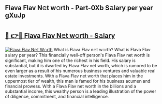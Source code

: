 ## Flava Flav N𝚎t w𝚘rth - Part-0Xb S𝚊lary per year gXuJp

# <h2><a href="http://gc1iiz.nevu.top/?p=Flava+Flav">🔗 👉🔴 Flava Flav N𝚎t w𝚘rth - S𝚊lary</a></h2>

[![Flava Flav N𝚎t W𝚘rth](https://i.imgur.com/Oavwk0R.jpeg)](http://gc1iiz.nevu.top/?p=Flava+Flav)
What is Flava Flav n𝚎t w𝚘rth? What is Flava Flav s𝚊lary per year?
This financially well-off person's Flava Flav net worth is significant, making him one of the richest in his field. His salary is substantial, but it is dwarfed by Flava Flav net worth, which is rumored to be even larger as a result of his numerous business ventures and valuable real estate investments. With a Flava Flav net worth that places him in the uppermost tier of wealth, this man is famed for his business acumen and financial prowess. With a Flava Flav net worth in the billions and a substantial income, this wealthy person is a leading illustration of the power of diligence, commitment, and financial intelligence.
